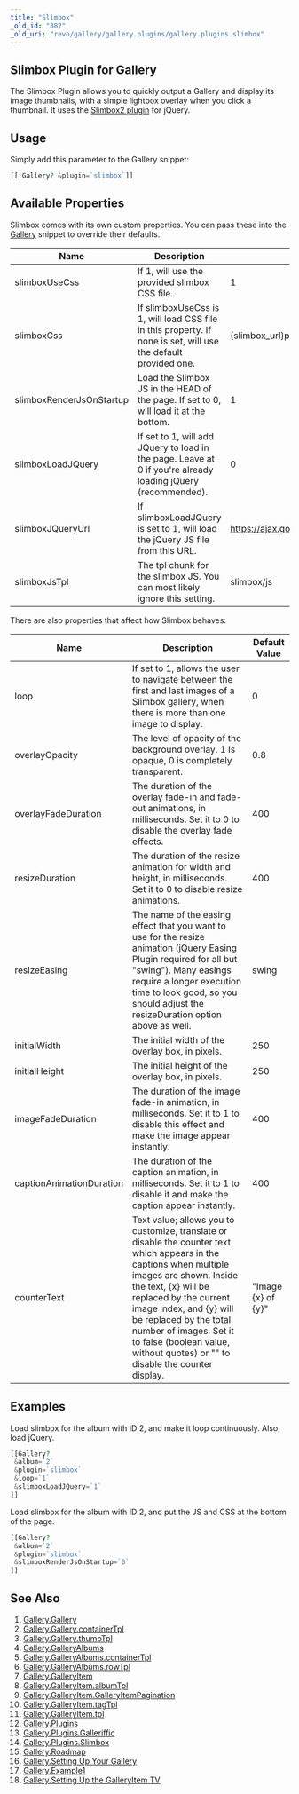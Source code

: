```yaml
---
title: "Slimbox"
_old_id: "882"
_old_uri: "revo/gallery/gallery.plugins/gallery.plugins.slimbox"
---
```


## Slimbox Plugin for Gallery

 The Slimbox Plugin allows you to quickly output a Gallery and display its image thumbnails, with a simple lightbox overlay when you click a thumbnail. It uses the [Slimbox2 plugin](http://www.digitalia.be/software/slimbox2) for jQuery.

## Usage

 Simply add this parameter to the Gallery snippet:

 ``` php 
[[!Gallery? &plugin=`slimbox`]]
```

## Available Properties

 Slimbox comes with its own custom properties. You can pass these into the [Gallery](extras/gallery "Gallery") snippet to override their defaults.

 | Name                     | Description                                                                                                    | Default Value                                                    |
 | ------------------------ | -------------------------------------------------------------------------------------------------------------- | ---------------------------------------------------------------- |
 | slimboxUseCss            | If 1, will use the provided slimbox CSS file.                                                                  | 1                                                                |
 | slimboxCss               | If slimboxUseCss is 1, will load CSS file in this property. If none is set, will use the default provided one. | {slimbox\_url}packages/slimbox/css/slimbox2.css                  |
 | slimboxRenderJsOnStartup | Load the Slimbox JS in the HEAD of the page. If set to 0, will load it at the bottom.                          | 1                                                                |
 | slimboxLoadJQuery        | If set to 1, will add JQuery to load in the page. Leave at 0 if you're already loading jQuery (recommended).   | 0                                                                |
 | slimboxJQueryUrl         | If slimboxLoadJQuery is set to 1, will load the jQuery JS file from this URL.                                  | https://ajax.googleapis.com/ajax/libs/jquery/1.7.2/jquery.min.js |
 | slimboxJsTpl             | The tpl chunk for the slimbox JS. You can most likely ignore this setting.                                     | slimbox/js                                                       |

 There are also properties that affect how Slimbox behaves:

 | Name                     | Description                                                                                                                                                                                                                                                                                                                                              | Default Value      |
 | ------------------------ | -------------------------------------------------------------------------------------------------------------------------------------------------------------------------------------------------------------------------------------------------------------------------------------------------------------------------------------------------------- | ------------------ |
 | loop                     | If set to 1, allows the user to navigate between the first and last images of a Slimbox gallery, when there is more than one image to display.                                                                                                                                                                                                           | 0                  |
 | overlayOpacity           | The level of opacity of the background overlay. 1 Is opaque, 0 is completely transparent.                                                                                                                                                                                                                                                                | 0.8                |
 | overlayFadeDuration      | The duration of the overlay fade-in and fade-out animations, in milliseconds. Set it to 0 to disable the overlay fade effects.                                                                                                                                                                                                                           | 400                |
 | resizeDuration           | The duration of the resize animation for width and height, in milliseconds. Set it to 0 to disable resize animations.                                                                                                                                                                                                                                    | 400                |
 | resizeEasing             | The name of the easing effect that you want to use for the resize animation (jQuery Easing Plugin required for all but "swing"). Many easings require a longer execution time to look good, so you should adjust the resizeDuration option above as well.                                                                                                | swing              |
 | initialWidth             | The initial width of the overlay box, in pixels.                                                                                                                                                                                                                                                                                                         | 250                |
 | initialHeight            | The initial height of the overlay box, in pixels.                                                                                                                                                                                                                                                                                                        | 250                |
 | imageFadeDuration        | The duration of the image fade-in animation, in milliseconds. Set it to 1 to disable this effect and make the image appear instantly.                                                                                                                                                                                                                    | 400                |
 | captionAnimationDuration | The duration of the caption animation, in milliseconds. Set it to 1 to disable it and make the caption appear instantly.                                                                                                                                                                                                                                 | 400                |
 | counterText              | Text value; allows you to customize, translate or disable the counter text which appears in the captions when multiple images are shown. Inside the text, {x} will be replaced by the current image index, and {y} will be replaced by the total number of images. Set it to false (boolean value, without quotes) or "" to disable the counter display. | "Image {x} of {y}" |

## Examples

 Load slimbox for the album with ID 2, and make it loop continuously. Also, load jQuery.

 ``` php 
[[Gallery?
  &album=`2`
  &plugin=`slimbox`
  &loop=`1`
  &slimboxLoadJQuery=`1`
]]
```

 Load slimbox for the album with ID 2, and put the JS and CSS at the bottom of the page.

 ``` php 
[[Gallery?
  &album=`2`
  &plugin=`slimbox`
  &slimboxRenderJsOnStartup=`0`
]]
```

## See Also

1. [Gallery.Gallery](extras/gallery/gallery.gallery)
  1. [Gallery.Gallery.containerTpl](extras/gallery/gallery.gallery/gallery.gallery.containertpl)
  2. [Gallery.Gallery.thumbTpl](extras/gallery/gallery.gallery/gallery.gallery.thumbtpl)
2. [Gallery.GalleryAlbums](extras/gallery/gallery.galleryalbums)
  1. [Gallery.GalleryAlbums.containerTpl](extras/gallery/gallery.galleryalbums/gallery.galleryalbums.containertpl)
  2. [Gallery.GalleryAlbums.rowTpl](extras/gallery/gallery.galleryalbums/gallery.galleryalbums.rowtpl)
3. [Gallery.GalleryItem](extras/gallery/gallery.galleryitem)
  1. [Gallery.GalleryItem.albumTpl](extras/gallery/gallery.galleryitem/gallery.galleryitem.albumtpl)
  2. [Gallery.GalleryItem.GalleryItemPagination](extras/gallery/gallery.galleryitem/gallery.galleryitem.galleryitempagination)
  3. [Gallery.GalleryItem.tagTpl](extras/gallery/gallery.galleryitem/gallery.galleryitem.tagtpl)
  4. [Gallery.GalleryItem.tpl](extras/gallery/gallery.galleryitem/gallery.galleryitem.tpl)
4. [Gallery.Plugins](extras/gallery/gallery.plugins)
  1. [Gallery.Plugins.Galleriffic](extras/gallery/gallery.plugins/gallery.plugins.galleriffic)
  2. [Gallery.Plugins.Slimbox](extras/gallery/gallery.plugins/gallery.plugins.slimbox)
5. [Gallery.Roadmap](extras/gallery/gallery.roadmap)
6. [Gallery.Setting Up Your Gallery](extras/gallery/gallery.setting-up-your-gallery)
7. [Gallery.Example1](extras/gallery/gallery.example1)
8. [Gallery.Setting Up the GalleryItem TV](extras/gallery/gallery.setting-up-the-galleryitem-tv)